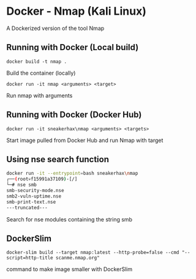 # Docker - Nmap (Kali Linux)

A Dockerized version of the tool Nmap

## Running with Docker (Local build)

```
docker build -t nmap .
```

Build the container (locally)

```
docker run -it nmap <arguments> <target>
```

Run nmap with arguments

## Running with Docker (Docker Hub)

```
docker run -it sneakerhax\nmap <arguments> <targets>
```

Start image pulled from Docker Hub and run Nmap with target

## Using nse search function

```bash
docker run -it --entrypoint=bash sneakerhax\nmap
┌──(root💀f15991a37109)-[/]
└─# nse smb
smb-security-mode.nse
smb2-vuln-uptime.nse
smb-print-text.nse
---truncated---
```

Search for nse modules containing the string smb

## DockerSlim

```
docker-slim build --target nmap:latest --http-probe=false --cmd "--script=http-title scanme.nmap.org"
```
command to make image smaller with DockerSlim
